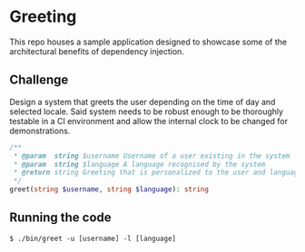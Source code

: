 # Greeting
This repo houses a sample application designed to showcase
some of the architectural benefits of dependency injection.

## Challenge
Design a system that greets the user depending on the time
of day and selected locale. Said system needs to be robust
enough to be thoroughly testable in a CI environment and
allow the internal clock to be changed for demonstrations.

```php
/**
 * @param  string $username Username of a user existing in the system
 * @param  string $language A language recognised by the system
 * @return string Greeting that is personalized to the user and language-dependent
 */
greet(string $username, string $language): string
```

## Running the code
```
$ ./bin/greet -u [username] -l [language]
```
